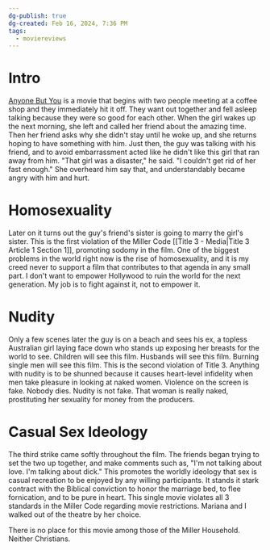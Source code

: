 ```yaml
---
dg-publish: true
dg-created: Feb 16, 2024, 7:36 PM
tags:
  - moviereviews
---
```

# Intro

[Anyone But You](https://www.imdb.com/title/tt26047818/) is a movie that begins with two people meeting at a coffee shop and they immediately hit it off. They want out together and fell asleep talking because they were so good for each other. When the girl wakes up the next morning, she left and called her friend about the amazing time. Then her friend asks why she didn't stay until he woke up, and she returns hoping to have something with him. Just then, the guy was talking with his friend, and to avoid embarrassment acted like he didn't like this girl that ran away from him. "That girl was a disaster," he said. "I couldn't get rid of her fast enough." She overheard him say that, and understandably became angry with him and hurt.

# Homosexuality

Later on it turns out the guy's friend's sister is going to marry the girl's sister. This is the first violation of the Miller Code [[Title 3 - Media|Title 3 Article 1 Section 1]], promoting sodomy in the film. One of the biggest problems in the world right now is the rise of homosexuality, and it is my creed never to support a film that contributes to that agenda in any small part. I don't want to empower Hollywood to ruin the world for the next generation. My job is to fight against it, not to empower it.

# Nudity

Only a few scenes later the guy is on a beach and sees his ex, a topless Australian girl laying face down who stands up exposing her breasts for the world to see. Children will see this film. Husbands will see this film. Burning single men will see this film. This is the second violation of Title 3. Anything with nudity is to be shunned because it causes heart-level infidelity when men take pleasure in looking at naked women. Violence on the screen is fake. Nobody dies. Nudity is not fake. That woman is really naked, prostituting her sexuality for money from the producers.

# Casual Sex Ideology 

The third strike came softly throughout the film. The friends began trying to set the two up together, and make comments such as, "I'm not talking about love. I'm talking about dick." This promotes the worldly ideology that sex is casual recreation to be enjoyed by any willing participants. It stands it stark contract with the Biblical conviction to honor the marriage bed, to flee fornication, and to be pure in heart. This single movie violates all 3 standards in the Miller Code regarding movie restrictions. Mariana and I walked out of the theatre by her choice.

There is no place for this movie among those of the Miller Household. Neither Christians.